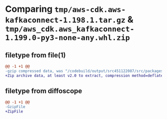 # Comparing `tmp/aws-cdk.aws-kafkaconnect-1.198.1.tar.gz` & `tmp/aws_cdk.aws_kafkaconnect-1.199.0-py3-none-any.whl.zip`

## filetype from file(1)

```diff
@@ -1 +1 @@
-gzip compressed data, was "/codebuild/output/src451122087/src/packages/@aws-cdk/aws-kafkaconnect/dist/python/aws-cdk.aws-kafkaconnect-1.198.1.tar", last modified: Tue Mar 28 21:36:30 2023, max compression
+Zip archive data, at least v2.0 to extract, compression method=deflate
```

## filetype from diffoscope

```diff
@@ -1 +1 @@
-GzipFile
+ZipFile
```

